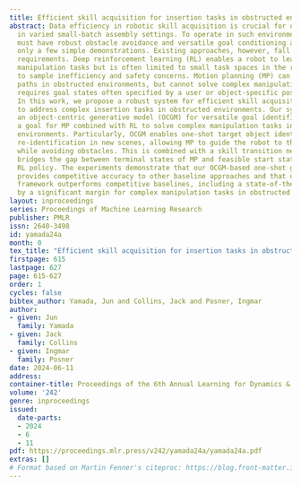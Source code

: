 ```yaml
---
title: Efficient skill acquisition for insertion tasks in obstructed environments
abstract: Data efficiency in robotic skill acquisition is crucial for operating robots
  in varied small-batch assembly settings. To operate in such environments, robots
  must have robust obstacle avoidance and versatile goal conditioning acquired from
  only a few simple demonstrations. Existing approaches, however, fall short of these
  requirements. Deep reinforcement learning (RL) enables a robot to learn complex
  manipulation tasks but is often limited to small task spaces in the real world due
  to sample inefficiency and safety concerns. Motion planning (MP) can generate collision-free
  paths in obstructed environments, but cannot solve complex manipulation tasks and
  requires goal states often specified by a user or object-specific pose estimator.
  In this work, we propose a robust system for efficient skill acquisition designed
  to address complex insertion tasks in obstructed environments. Our system leverages
  an object-centric generative model (OCGM) for versatile goal identification to specify
  a goal for MP combined with RL to solve complex manipulation tasks in obstructed
  environments. Particularly, OCGM enables one-shot target object identification and
  re-identification in new scenes, allowing MP to guide the robot to the target object
  while avoiding obstacles. This is combined with a skill transition network, which
  bridges the gap between terminal states of MP and feasible start states of a sample-efficient
  RL policy. The experiments demonstrate that our OCGM-based one-shot goal identification
  provides competitive accuracy to other baseline approaches and that our modular
  framework outperforms competitive baselines, including a state-of-the-art RL algorithm,
  by a significant margin for complex manipulation tasks in obstructed environments.
layout: inproceedings
series: Proceedings of Machine Learning Research
publisher: PMLR
issn: 2640-3498
id: yamada24a
month: 0
tex_title: "Efficient skill acquisition for insertion tasks in obstructed environments"
firstpage: 615
lastpage: 627
page: 615-627
order: 1
cycles: false
bibtex_author: Yamada, Jun and Collins, Jack and Posner, Ingmar
author:
- given: Jun
  family: Yamada
- given: Jack
  family: Collins
- given: Ingmar
  family: Posner
date: 2024-06-11
address:
container-title: Proceedings of the 6th Annual Learning for Dynamics & Control Conference
volume: '242'
genre: inproceedings
issued:
  date-parts:
  - 2024
  - 6
  - 11
pdf: https://proceedings.mlr.press/v242/yamada24a/yamada24a.pdf
extras: []
# Format based on Martin Fenner's citeproc: https://blog.front-matter.io/posts/citeproc-yaml-for-bibliographies/
---
```

